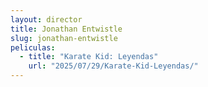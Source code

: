 ```yaml
---
layout: director
title: Jonathan Entwistle
slug: jonathan-entwistle
peliculas:
  - title: "Karate Kid: Leyendas"
    url: "2025/07/29/Karate-Kid-Leyendas/"
---
```

